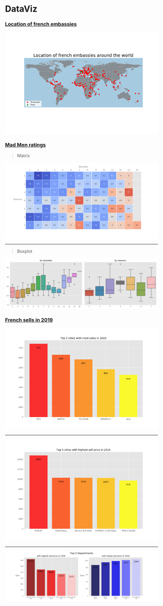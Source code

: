 # DataViz

### [Location of french embassies](Location_of_french_embassies_.ipynb)
![](images/embassies_loc.png)

### [Mad Men ratings](MadMen_Ratings.ipynb)
> Matrix

![](images/ratings_matrix.png)
*****
> Boxplot

![](images/ratings_boxplots.png) 

### [French sells in 2019](Sell_Price_in_France_2019.ipynb)

![](images/Top5Sales.png)
*****
![](images/Top5Prices.png)
*****
![](images/DeptStats.png)

